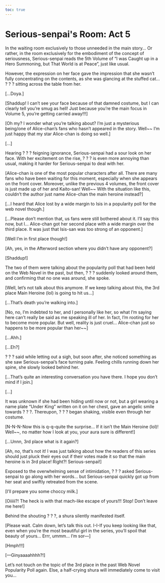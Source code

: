```yaml
---
toc: true
---
```


# Serious-senpai's Room: Act 5

In the waiting room exclusively to those unneeded in the main story... Or
rather, in the room exclusively for the embodiment of the concept of
seriousness, Serious-senpai reads the 5th Volume of “I was Caught up in a Hero
Summoning, but That World is at Peace”, just like usual.

However, the expression on her face gave the impression that she wasn’t fully
concentrating on the contents, as she was glancing at the stuffed cat... ? ? ?
sitting across the table from her.

[...Doya.]

[Shaddup! I can’t see your face because of that damned costume, but I can
clearly tell you’re smug as hell! Just because you’re the main focus in Volume
5, you’re getting carried away!!!]

[Oh my? I wonder what you’re talking about? I’m just a mysterious being/one of
Alice-chan’s fans who hasn’t appeared in the story. Well\~\~ I’m just happy that
my star Alice-chan is doing so well.]

[...]

Hearing ? ? ? feigning ignorance, Serious-senpai had a sour look on her face.
With her excitement on the rise, ? ? ? is even more annoying than usual, making
it harder for Serious-senpai to deal with her.

[Alice-chan is one of the most popular characters after all. There are many fans
who have been waiting for this moment, especially when she appears on the front
cover. Moreover, unlike the previous 4 volumes, the front cover is just made up
of her and Kaito-san! Well\~\~ With the situation like this, couldn’t the author
just name Alice-chan the main heroine instead?]

[...I heard that Alice lost by a wide margin to Isis in a popularity poll for
the web novel though.]

[...Please don’t mention that, us fans were still bothered about it. I’ll say
this now, but I... Alice-chan got her second place with a wide margin over the
third place. It was just that Isis-san was too strong of an opponent.]

[Well I’m in first place though!]

[Ah, yes, in the Afterword section where you didn’t have any opponent?]

[Shaddup!]

The two of them were talking about the popularity poll that had been held on the
Web Novel in the past, but then, ? ? ? suddenly looked around them, and
confirming that no one was around, she spoke.

[Well, let’s not talk about this anymore. If we keep talking about this, the 3rd
place Main Heroine (lol) is going to hit us...]

[...That’s death you’re walking into.]

[No, no, I’m indebted to her, and I personally like her, so what I’m saying here
can’t really be said as me speaking ill of her. In fact, I’m rooting for her to
become more popular. But well, reality is just cruel... Alice-chan just so
happens to be more popular than her\~\~]

[...Ahh.]

[...Eh?]

? ? ? said while letting out a sigh, but soon after, she noticed something as
she saw Serious-senpai’s face turning pale. Feeling chills running down her
spine, she slowly looked behind her.

[...That’s quite an interesting conversation you have there. I hope you don’t
mind if I join.]

[...]

It was unknown if she had been hiding until now or not, but a girl wearing a
name plate “Under King” written on it on her chest, gave an angelic smile
towards ? ? ?. Thereupon, ? ? ? began shaking, visible even through her costume.

[N-N-N-Now this is q-q-quite the surprise... If it isn’t the Main Heroine (lol)!
Well\~\~, no matter how I look at you, your aura sure is different!]

[...Unnn, 3rd place what is it again?]

[Ah, no, that’s not it! I was just talking about how the readers of this series
should just pluck their eyes out if their votes made it so that the main heroine
is in 3rd place! Right?! Serious-senpai!]

Exposed to the overwhelming sense of intimidation, ? ? ? asked Serious-senpai to
go along with her words... but Serious-senpai quickly got up from her seat and
swiftly retreated from the scene.

[I’ll prepare you some choccy milk.]

[Oiiiii?! The heck is with that mach-like escape of yours!!! Stop! Don’t leave
me here!]

Behind the shouting ? ? ?, a shura silently manifested itself.

[Please wait. Calm down, let’s talk this out. I-I-If you keep looking like that,
even when you’re the most beautiful girl in the series, you’ll spoil that beauty
of yours... Errr, ummm... I’m sor—]

[Hmph!!!]

[—Ginyaaaahhhh?!]

Let’s not touch on the topic of the 3rd place in the past Web Novel Popularity
Poll again. Else, a half-crying shura will immediately come to visit you...
